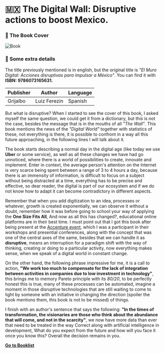 # :mexico: The Digital Wall: Disruptive actions to boost Mexico. 

### :paperclip: The Book Cover
![Book](https://images-na.ssl-images-amazon.com/images/I/81k-oMlt%2BWL.jpg)

### :pushpin: Some extra details
The title previously mentioned is in english, but the original title is *"El Muro Digital: Acciones disruptivas para impulsar a México"*. You can find it with **ISBN: 9786073165631.**

| Publisher | Author | Language
|--|--|--|
| Grijalbo | Luiz Ferezin | Spanish |

But what is disruptive? When I started to see the cover of this book, I asked myself the same question, we could get it from a dictionary, but this is not the case, besides the message that is in the mouths of all *"The Wall"*. This book mentions the news of the *"Digital World"* together with statistics of these, not everything is there, it is possible to confront in a way all this future approaching, in the following lines I will talk about it.

The book starts describing a normal day in the digital age (like today we use **Uber** or some service), as well as all these changes we have had go unnoticed, where there is a world of possibilities to create, innovate and implement. Enter in context, the average person's attention on the Internet is very scarce being spent between a range of 3 to 4 hours a day, because there is an immensity of information, is difficult to focus on a subject without being distracted at a time, everything has to be precise and effective, so dear reader, the digital is part of our ecosystem and if we do not know how to adapt it can become contradictory in different aspects.

Remember that when you add digitization to an idea, processes or whatever, growth is created exponentially, we can observe it without a doubt, remember how it was before going to school your way of applying the **One Size Fits All**, And now as all this has changed?, educational online platforms are in their best time. I must point out that I got this book after being present at the [Accenture event](https://www.accenture.com/mx-es/event-mexico-now-monterrey), which I was a participant in their workshops and presential conferences, along with the concept that was one of the central axes of the same, besides that we can handle it as **disruptive**, means an interruption for a paradigm shift with the way of thinking, creating or doing to a particular activity, now everything makes sense, when we speak of a digital world in constant change.

On the other hand, the following phrase impressive for me, it is a call to action, **"We work too much to compensate for the lack of integration between activities in companies due to low investment in technology"**, this brings me to memory Pareto principle with its *80/20*, to be perfectly honest this is true, many of these processes can be automated, imagine a moment in those disruptive technologies that are still waiting to come to light by someone with an initiative in changing the direction (spoiler the book mentions them, this book is not to be missed) of things.

I finish with an author's sentence that says the following: **"In the times of transformation, the visionaries are those who think about the abundance that will come, and not in the scarcity"**, we now have more data than ever that need to be treated in the way Correct along with artificial intelligence in development, What do you expect from the future and how will you face it once you know this? Overall the decision remains in you.
 
 [**Go to Booklist**](https://github.com/dev-oswld/Reviews-about-interesting-books/blob/master/README.md)
